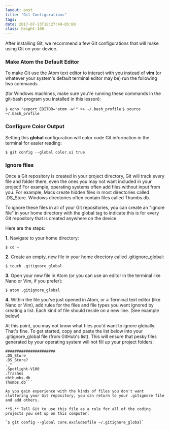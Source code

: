 ```yaml
---
layout: post
title: "Git Configurations"
tags:
date: 2017-07-13T18:27:49-05:00
class: height-180
---
```

After installing Git, we recommend a few Git configurations that will make using Git on your device.

### Make Atom the Default Editor
To make Git use the Atom text editor to interact with you instead of **vim** (or whatever your system's default terminal editor may be) run the following two commands

(for Windows machines, make sure you're running these commands in the git-bash program you installed in this lesson):

```$ echo "export EDITOR='atom -w'" >> ~/.bash_profile```
```$ source ~/.bash_profile```

### Configure Color Output
Setting this **global** configuration will color code Git information in the terminal for easier reading:

`$ git config --global color.ui true`

### Ignore files
Once a Git repository is created in your project directory, Git will track every file and folder there, even the ones you may not want included in your project! For example, operating systems often add files without input from you. For example, Macs create hidden files in most directories called .DS_Store. Windows directories often contain files called Thumbs.db.

To ignore these files in all of your Git repositories, you can create an "ignore file" in your home directory with the global tag to indicate this is for every Git repository that is created anywhere on the device.

Here are the steps:

**1.** Navigate to your home directory:

`$ cd ~`

**2.** Create an empty, new file in your home directory called .gitignore_global:

`$ touch .gitignore_global`

**3.** Open your new file in Atom (or you can use an editor in the terminal like Nano or Vim, if you prefer):

`$ atom .gitignore_global`

**4.** Within the file you've just opened in Atom, or a Terminal text editor (like Nano or Vim), add rules for the files and file types you want ignored by creating a list. Each kind of file should reside on a new line. (See example below)

At this point, you may not know what files you'd want to ignore globally. That's fine. To get started, copy and paste the list below into your .gitignore_global file (from GitHub's list). This will ensure that pesky files generated by your operating system will not fill up your project folders:

```# OS generated files #
######################
.DS_Store
.DS_Store?
._*
.Spotlight-V100
.Trashes
ehthumbs.db
Thumbs.db```

As you gain experience with the kinds of files you don't want cluttering your Git repository, you can return to your .gitignore file and add others.

**5.** Tell Git to use this file as a rule for all of the coding projects you set up on this computer:

`$ git config --global core.excludesfile ~/.gitignore_global`
